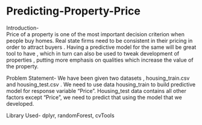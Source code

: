 # Predicting-Property-Price

Introduction-  
Price of a property is one of the most important decision criterion when people buy homes. Real state firms need to be consistent in their pricing in order to attract buyers . Having a predictive model for the same will be great tool to have , which in turn can also be used to tweak development of properties , putting more emphasis on qualities which increase the value of the property.

Problem Statement- 
We have been given two datasets , housing_train.csv and housing_test.csv . We need to use data housing_train to build predictive model for response variable “Price”. Housing_test data contains all other factors except “Price”, we need to predict that using the model that we developed.

Library Used-
dplyr, randomForest, cvTools
